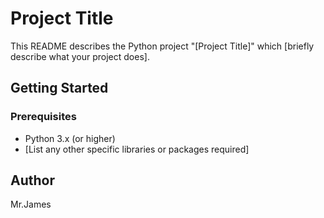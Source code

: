 # Project Title 

This README describes the Python project "[Project Title]" which [briefly describe what your project does].  

## Getting Started 

### Prerequisites
* Python 3.x (or higher)
* [List any other specific libraries or packages required]

## Author
Mr.James

